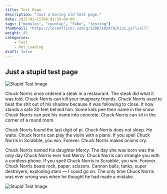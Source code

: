 ```yaml
---
title: Test Page
description: "Just a boring old test page."
date: 2025-01-25T08:41:50-04:00
tags: ["modules", "countup", "Fake", "testing"]
thumbnail: "https://loremflickr.com/g/1280/1024/bikini,girl/all"
weight: 45
categories:
    - Test
    - Not_Loading
draft: false
---
```


## Just a stupid test page

![Stupid Test Image](https://loremflickr.com/g/1280/1024/milf,bikini/all)

Chuck Norris once ordered a steak in a restaurant. The steak did what it was told. Chuck Norris can kill your imaginary friends. Chuck Norris used to beat the shit out of his shadow because it was following to close. It now stands a safe 30 feet behind him. Some kids pee their name in the snow. Chuck Norris can pee his name into concrete. Chuck Norris can sit in the corner of a round room.

Chuck Norris found the last digit of pi. Chuck Norris does not sleep. He waits. Chuck Norris can play the violin with a piano. If you spell Chuck Norris in Scrabble, you win. Forever. Chuck Norris makes onions cry.

Chuck Norris named his daughter Mercy. The day she was born was the only day Chuck Norris ever had Mercy. Chuck Norris can strangle you with a cordless phone. If you spell Chuck Norris in Scrabble, you win. Forever. Chuck Norris beats rock, paper, scissors. Cannon balls, tanks, super destroyers, exploding stars — I could go on. The only time Chuck Norris was ever wrong was when he thought he had made a mistake.

![Stupid Test Image](https://loremflickr.com/g/1280/1024/milf,daughter/all)